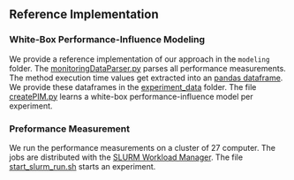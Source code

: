 ## Reference Implementation
### White-Box Performance-Influence Modeling

We provide a reference implementation of our approach in the ```modeling``` folder. The [monitoringDataParser.py](modeling/monitoringDataParser.py) parses all performance measurements. The method execution time values get extracted into an [pandas dataframe](https://pandas.pydata.org/pandas-docs/stable/reference/api/pandas.DataFrame.html). We provide these dataframes in the [experiment_data](../experiment_data/) folder. The file [createPIM.py](modeling/createPIM.py) learns a white-box performance-influence model per experiment. 

### Preformance Measurement

We run the performance measurements on a cluster of 27 computer. The jobs are distributed with the [SLURM Workload Manager](https://slurm.schedmd.com/overview.html). The file [start_slurm_run.sh](monitoring/start_slurm_run.sh) starts an experiment.
